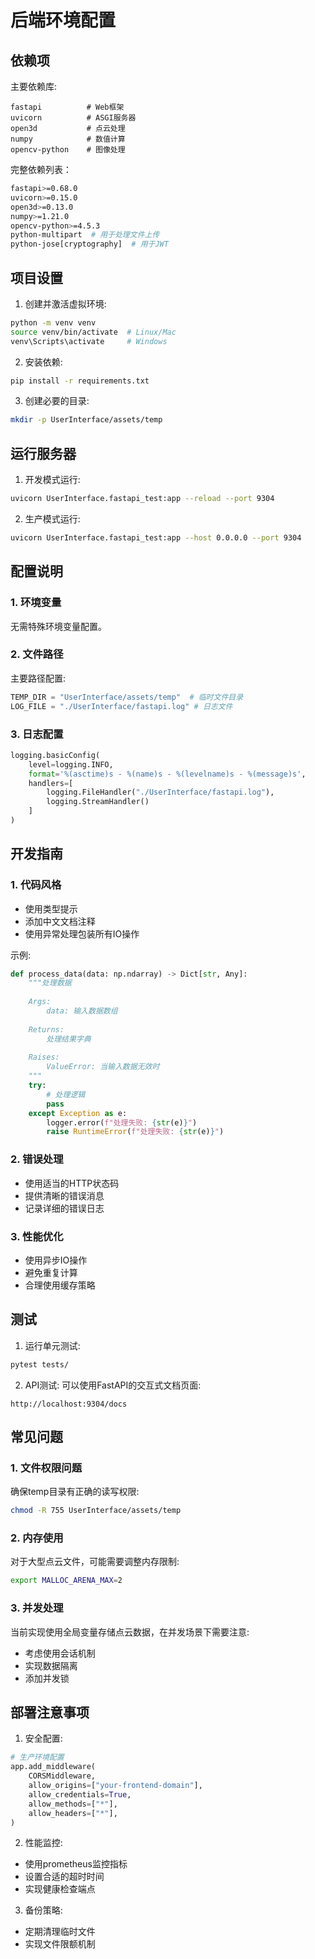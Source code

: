 # 后端环境配置

## 依赖项

主要依赖库:

```plaintext
fastapi          # Web框架
uvicorn          # ASGI服务器
open3d           # 点云处理
numpy            # 数值计算
opencv-python    # 图像处理
```

完整依赖列表：
```bash
fastapi>=0.68.0
uvicorn>=0.15.0
open3d>=0.13.0
numpy>=1.21.0
opencv-python>=4.5.3
python-multipart  # 用于处理文件上传
python-jose[cryptography]  # 用于JWT
```

## 项目设置

1. 创建并激活虚拟环境:
```bash
python -m venv venv
source venv/bin/activate  # Linux/Mac
venv\Scripts\activate     # Windows
```

2. 安装依赖:
```bash
pip install -r requirements.txt
```

3. 创建必要的目录:
```bash
mkdir -p UserInterface/assets/temp
```

## 运行服务器

1. 开发模式运行:
```bash
uvicorn UserInterface.fastapi_test:app --reload --port 9304
```

2. 生产模式运行:
```bash
uvicorn UserInterface.fastapi_test:app --host 0.0.0.0 --port 9304
```

## 配置说明

### 1. 环境变量

无需特殊环境变量配置。

### 2. 文件路径

主要路径配置:
```python
TEMP_DIR = "UserInterface/assets/temp"  # 临时文件目录
LOG_FILE = "./UserInterface/fastapi.log" # 日志文件
```

### 3. 日志配置

```python
logging.basicConfig(
    level=logging.INFO,
    format='%(asctime)s - %(name)s - %(levelname)s - %(message)s',
    handlers=[
        logging.FileHandler("./UserInterface/fastapi.log"),
        logging.StreamHandler()
    ]
)
```

## 开发指南

### 1. 代码风格

- 使用类型提示
- 添加中文文档注释
- 使用异常处理包装所有IO操作

示例:
```python
def process_data(data: np.ndarray) -> Dict[str, Any]:
    """处理数据
    
    Args:
        data: 输入数据数组
        
    Returns:
        处理结果字典
        
    Raises:
        ValueError: 当输入数据无效时
    """
    try:
        # 处理逻辑
        pass
    except Exception as e:
        logger.error(f"处理失败: {str(e)}")
        raise RuntimeError(f"处理失败: {str(e)}")
```

### 2. 错误处理

- 使用适当的HTTP状态码
- 提供清晰的错误消息
- 记录详细的错误日志

### 3. 性能优化

- 使用异步IO操作
- 避免重复计算
- 合理使用缓存策略

## 测试

1. 运行单元测试:
```bash
pytest tests/
```

2. API测试:
可以使用FastAPI的交互式文档页面:
```
http://localhost:9304/docs
```

## 常见问题

### 1. 文件权限问题

确保temp目录有正确的读写权限:
```bash
chmod -R 755 UserInterface/assets/temp
```

### 2. 内存使用

对于大型点云文件，可能需要调整内存限制:
```bash
export MALLOC_ARENA_MAX=2
```

### 3. 并发处理

当前实现使用全局变量存储点云数据，在并发场景下需要注意:
- 考虑使用会话机制
- 实现数据隔离
- 添加并发锁

## 部署注意事项

1. 安全配置:
```python
# 生产环境配置
app.add_middleware(
    CORSMiddleware,
    allow_origins=["your-frontend-domain"],
    allow_credentials=True,
    allow_methods=["*"],
    allow_headers=["*"],
)
```

2. 性能监控:
- 使用prometheus监控指标
- 设置合适的超时时间
- 实现健康检查端点

3. 备份策略:
- 定期清理临时文件
- 实现文件限额机制
